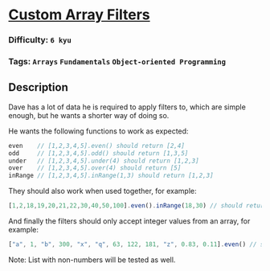 # [Custom Array Filters](https://www.codewars.com/kata/53fc954904a45eda6b00097f)

### Difficulty: `6 kyu`

### Tags: `Arrays` `Fundamentals` `Object-oriented Programming`

## Description

Dave has a lot of data he is required to apply filters to, which are simple enough, but he wants a shorter way of doing so.

He wants the following functions to work as expected:

```js
even    // [1,2,3,4,5].even() should return [2,4]
odd     // [1,2,3,4,5].odd() should return [1,3,5]
under   // [1,2,3,4,5].under(4) should return [1,2,3]
over    // [1,2,3,4,5].over(4) should return [5]
inRange // [1,2,3,4,5].inRange(1,3) should return [1,2,3]
```

They should also work when used together, for example:

```js
[1,2,18,19,20,21,22,30,40,50,100].even().inRange(18,30) // should return [18, 20, 22, 30]
```

And finally the filters should only accept integer values from an array, for example:

```js
["a", 1, "b", 300, "x", "q", 63, 122, 181, "z", 0.83, 0.11].even() // should return [300, 122]
```

Note: List with non-numbers will be tested as well.